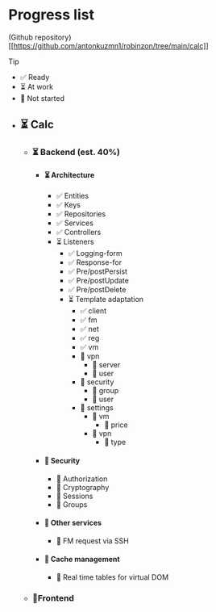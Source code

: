 # Progress list

(Github repository)[[https://github.com/antonkuzmn1/robinzon/tree/main/calc]]

> [!TIP]
> - ✅ Ready
> - ⏳ At work
> - 🛑 Not started

- ## ⏳ Calc
  - ### ⏳ Backend (est. 40%)
    - #### ⏳ Architecture
      - ✅ Entities
      - ✅ Keys
      - ✅ Repositories
      - ✅ Services
      - ✅ Controllers
      - ⏳ Listeners
        - ✅ Logging-form
        - ✅ Response-for
        - ✅ Pre/postPersist
        - ✅ Pre/postUpdate
        - ✅ Pre/postDelete
        - ⏳ Template adaptation
          - ✅ client
          - ✅ fm
          - ✅ net
          - ✅ reg
          - ✅ vm
          - 🛑 vpn
            - 🛑 server
            - 🛑 user
          - 🛑 security
            - 🛑 group
            - 🛑 user
          - 🛑 settings
            - 🛑 vm
              - 🛑 price
            - 🛑 vpn
              - 🛑 type
    - #### 🛑 Security
      - 🛑 Authorization
      - 🛑 Cryptography
      - 🛑 Sessions
      - 🛑 Groups
    - #### 🛑 Other services
      - 🛑 FM request via SSH
    - #### 🛑 Cache management
      - 🛑 Real time tables for virtual DOM
  - ### 🛑Frontend